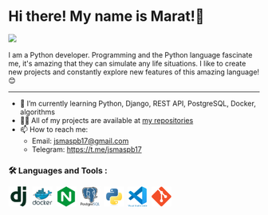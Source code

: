 # Hi there! My name is Marat!👋 
![](https://komarev.com/ghpvc/?username=smaspb17)

I am a Python developer. Programming and the Python language fascinate me, it's amazing that they can simulate any life situations. I like to create new projects and constantly explore new features of this amazing language!😊

---
- 🌱 I’m currently learning Python, Django, REST API, PostgreSQL, Docker, algorithms
- 👨‍💻 All of my projects are available at [my repositories](https://github.com/smaspb17?tab=repositories)
- 📫 How to reach me:
  - Email: jsmaspb17@gmail.com
  - Telegram: https://t.me/jsmaspb17

### :hammer_and_wrench: Languages and Tools :
<div>
  <img src="https://github.com/devicons/devicon/blob/master/icons/django/django-plain.svg" title="Django" alt="Django" width="40" height="40"/>&nbsp;
  <img src="https://github.com/devicons/devicon/blob/master/icons/docker/docker-original-wordmark.svg" title="Docker" alt="Docker" width="40" height="40"/>&nbsp;
  <img src="https://github.com/devicons/devicon/blob/master/icons/nginx/nginx-original.svg" title="Nginx" alt="Nginx" width="40" height="40"/>&nbsp;
  <img src="https://github.com/devicons/devicon/blob/master/icons/postgresql/postgresql-original-wordmark.svg" title="Posgresql" alt="Posgresql" width="40" height="40"/>&nbsp;
  <img src="https://github.com/devicons/devicon/blob/master/icons/python/python-original.svg" title="Python" alt="Python" width="40" height="40"/>&nbsp;
  <img src="https://github.com/devicons/devicon/blob/master/icons/vscode/vscode-original-wordmark.svg" title="Vscode" alt="Vscode" width="40" height="40"/>&nbsp;
  <img src="https://github.com/devicons/devicon/blob/master/icons/git/git-original.svg" title="Git" alt="Git" width="40" height="40"/>&nbsp;
</div>
